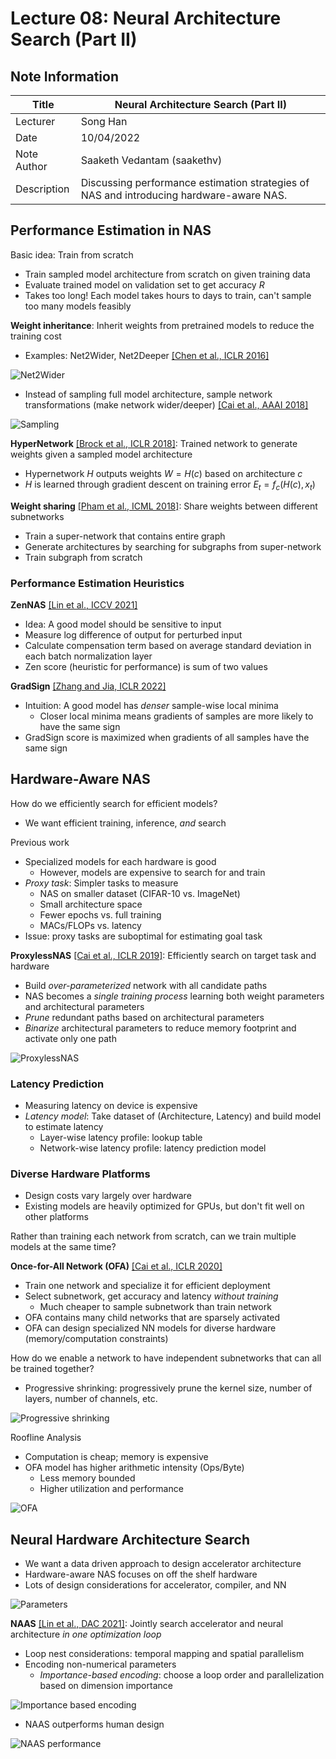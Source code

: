 # Lecture 08: Neural Architecture Search (Part II) 

## Note Information

| Title       | Neural Architecture Search (Part II)                                                    |
|-------------|-----------------------------------------------------------------------------------------------------------------|
| Lecturer    | Song Han                                                                                                        |
| Date        | 10/04/2022                                                                                                      |
| Note Author | Saaketh Vedantam (saakethv)                                                                                                 |
| Description | Discussing performance estimation strategies of NAS and introducing hardware-aware NAS. |

## Performance Estimation in NAS

Basic idea: Train from scratch
- Train sampled model architecture from scratch on given training data
- Evaluate trained model on validation set to get accuracy $R$
- Takes too long! Each model takes hours to days to train, can't sample too many models feasibly

**Weight inheritance**: Inherit weights from pretrained models to reduce the training cost
- Examples: Net2Wider, Net2Deeper [[Chen et al., ICLR 2016]](https://arxiv.org/abs/1511.05641)

![Net2Wider](figures/lecture-08/saakethv/netwider.png)

- Instead of sampling full model architecture, sample network transformations (make network wider/deeper) [[Cai et al., AAAI 2018]](https://arxiv.org/abs/1707.04873)

![Sampling](figures/lecture-08/saakethv/search.png)

**HyperNetwork** [[Brock et al., ICLR 2018]](https://arxiv.org/abs/1708.05344): Trained network to generate weights given a sampled model architecture
- Hypernetwork $H$ outputs weights $W=H(c)$ based on architecture $c$
- $H$ is learned through gradient descent on training error $E_t=f_c(H(c), x_t)$

**Weight sharing** [[Pham et al., ICML 2018]](https://arxiv.org/abs/1802.03268): Share weights between different subnetworks
- Train a super-network that contains entire graph
- Generate architectures by searching for subgraphs from super-network
- Train subgraph from scratch

### Performance Estimation Heuristics

**ZenNAS** [[Lin et al., ICCV 2021]](https://arxiv.org/abs/2102.01063)
- Idea: A good model should be sensitive to input
- Measure log difference of output for perturbed input
- Calculate compensation term based on average standard deviation in each batch normalization layer
- Zen score (heuristic for performance) is sum of two values

**GradSign** [[Zhang and Jia, ICLR 2022]](https://www.cs.cmu.edu/~zhihaoj2/papers/gradsign-iclr22.pdf)
- Intuition: A good model has *denser* sample-wise local minima
    - Closer local minima means gradients of samples are more likely to have the same sign
- GradSign score is maximized when gradients of all samples have the same sign

## Hardware-Aware NAS

How do we efficiently search for efficient models?
- We want efficient training, inference, *and* search

Previous work
- Specialized models for each hardware is good
    - However, models are expensive to search for and train
- *Proxy task*: Simpler tasks to measure
    - NAS on smaller dataset (CIFAR-10 vs. ImageNet)
    - Small architecture space
    - Fewer epochs vs. full training
    - MACs/FLOPs vs. latency
- Issue: proxy tasks are suboptimal for estimating goal task

**ProxylessNAS** [[Cai et al., ICLR 2019]](https://arxiv.org/abs/1812.00332): Efficiently search on target task and hardware
- Build *over-parameterized* network with all candidate paths
- NAS becomes a *single training process* learning both weight parameters and architectural parameters
- *Prune* redundant paths based on architectural parameters
- *Binarize* architectural parameters to reduce memory footprint and activate only one path

![ProxylessNAS](figures/lecture-08/saakethv/proxyless.png)

### Latency Prediction

- Measuring latency on device is expensive
- *Latency model*: Take dataset of (Architecture, Latency) and build model to estimate latency
    - Layer-wise latency profile: lookup table
    - Network-wise latency profile: latency prediction model

### Diverse Hardware Platforms

- Design costs vary largely over hardware
- Existing models are heavily optimized for GPUs, but don't fit well on other platforms

Rather than training each network from scratch, can we train multiple models at the same time?

**Once-for-All Network (OFA)** [[Cai et al., ICLR 2020]](https://arxiv.org/abs/1908.09791)
- Train one network and specialize it for efficient deployment
- Select subnetwork, get accuracy and latency *without training* 
    - Much cheaper to sample subnetwork than train network
- OFA contains many child networks that are sparsely activated
- OFA can design specialized NN models for diverse hardware (memory/computation constraints)

How do we enable a network to have independent subnetworks that can all be trained together?
- Progressive shrinking: progressively prune the kernel size, number of layers, number of channels, etc.

![Progressive shrinking](figures/lecture-08/saakethv/shrinking.png)

Roofline Analysis
- Computation is cheap; memory is expensive
- OFA model has higher arithmetic intensity (Ops/Byte)
    - Less memory bounded
    - Higher utilization and performance

![OFA](figures/lecture-08/saakethv/ofa.png)

## Neural Hardware Architecture Search

- We want a data driven approach to design accelerator architecture
- Hardware-aware NAS focuses on off the shelf hardware
- Lots of design considerations for accelerator, compiler, and NN

![Parameters](figures/lecture-08/saakethv/hardware.png)

**NAAS** [[Lin et al., DAC 2021]](https://arxiv.org/abs/2105.13258): Jointly search accelerator and neural architecture *in one optimization loop*
- Loop nest considerations: temporal mapping and spatial parallelism
- Encoding non-numerical parameters
    - *Importance-based encoding*: choose a loop order and parallelization based on dimension importance

![Importance based encoding](figures/lecture-08/saakethv/importance.png)

- NAAS outperforms human design

![NAAS performance](figures/lecture-08/saakethv/naas.png)


